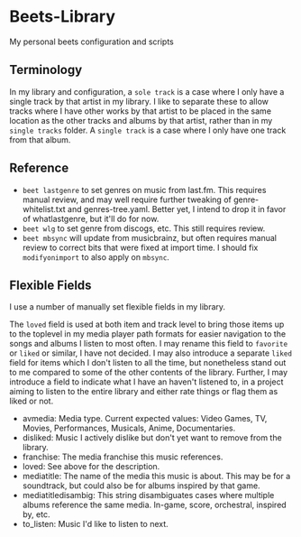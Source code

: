 # Beets-Library

My personal beets configuration and scripts

## Terminology

In my library and configuration, a `sole track` is a case where I only have a single track by that artist in my library. I like to separate these to allow tracks where I have other works by that artist to be placed in the same location as the other tracks and albums by that artist, rather than in my `single tracks` folder.
A `single track` is a case where I only have one track from that album.

## Reference

- `beet lastgenre` to set genres on music from last.fm. This requires manual review, and may well require further tweaking of genre-whitelist.txt and genres-tree.yaml. Better yet, I intend to drop it in favor of whatlastgenre, but it'll do for now.
- `beet wlg` to set genre from discogs, etc. This still requires review.
- `beet mbsync` will update from musicbrainz, but often requires manual review to correct bits that were fixed at import time. I should fix `modifyonimport` to also apply on `mbsync`.

## Flexible Fields

I use a number of manually set flexible fields in my library.

The `loved` field is used at both item and track level to bring those items up to the toplevel in my media player path formats for easier navigation to the songs and albums I listen to most often. I may rename this field to `favorite` or `liked` or similar, I have not decided. I may also introduce a separate `liked` field for items which I don't listen to all the time, but nonetheless stand out to me compared to some of the other contents of the library. Further, I may introduce a field to indicate what I have an haven't listened to, in a project aiming to listen to the entire library and either rate things or flag them as liked or not.

- avmedia: Media type. Current expected values: Video Games, TV, Movies, Performances, Musicals, Anime, Documentaries.
- disliked: Music I actively dislike but don't yet want to remove from the library.
- franchise: The media franchise this music references.
- loved: See above for the description.
- mediatitle: The name of the media this music is about. This may be for a soundtrack, but could also be for albums inspired by that game.
- mediatitledisambig: This string disambiguates cases where multiple albums reference the same media. In-game, score, orchestral, inspired by, etc.
- to_listen: Music I'd like to listen to next.
